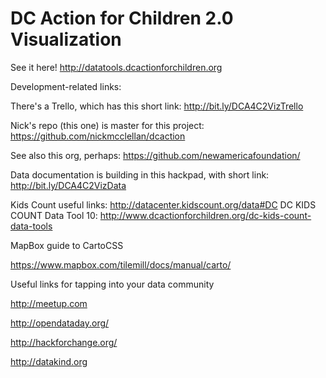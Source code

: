 # DC Action for Children 2.0 Visualization

See it here! http://datatools.dcactionforchildren.org


Development-related links:

There's a Trello, which has this short link:
http://bit.ly/DCA4C2VizTrello

Nick's repo (this one) is master for this project:
https://github.com/nickmcclellan/dcaction

See also this org, perhaps:
https://github.com/newamericafoundation/

Data documentation is building in this hackpad, with short link:
http://bit.ly/DCA4C2VizData

Kids Count useful links: http://datacenter.kidscount.org/data#DC
DC KIDS COUNT Data Tool 10:  http://www.dcactionforchildren.org/dc-kids-count-data-tools

MapBox guide to CartoCSS

https://www.mapbox.com/tilemill/docs/manual/carto/

Useful links for tapping into your data community

http://meetup.com

http://opendataday.org/

http://hackforchange.org/

http://datakind.org
